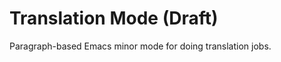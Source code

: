 Translation Mode (Draft)
==============================
Paragraph-based Emacs minor mode for doing translation jobs.
